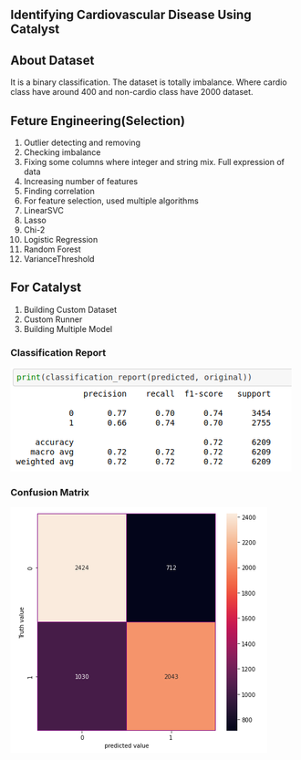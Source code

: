  ## Identifying Cardiovascular Disease Using Catalyst
 
 
 ## About Dataset
 It is a binary classification. The dataset is totally imbalance. Where cardio class have around 400 and non-cardio class have 2000 dataset. 
 
 
 ## Feture Engineering(Selection)
 1. Outlier detecting and removing  
 2. Checking imbalance  
 3. Fixing some columns where integer and string mix. Full expression of data  
 4. Increasing number of features  
 5. Finding correlation
 6. For feature selection, used multiple algorithms
  1. LinearSVC  
  2. Lasso  
  3. Chi-2  
  4. Logistic Regression  
  5. Random Forest  
  6. VarianceThreshold  
 
 
 ## For Catalyst
 1. Building Custom Dataset
 2. Custom Runner
 3. Building Multiple Model 
  
 
 
 
 ### Classification Report
 ![alt text](https://github.com/hasan-moni-321/Catalyst-Cardiovascular/blob/main/images/classification%20report.png)
 
 
 ### Confusion Matrix
 ![alt text](https://github.com/hasan-moni-321/Catalyst-Cardiovascular/blob/main/images/confusion%20matrix.png)
